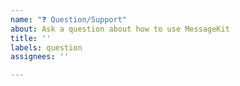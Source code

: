 ```yaml
---
name: "❓ Question/Support"
about: Ask a question about how to use MessageKit
title: ''
labels: question
assignees: ''

---
```


<!--
🛑 Read this 🛑
Before you open an issue. Please check the quick start guide, the FAQ, and the example project to see if your question is answered there (links in the README). Please also search through previous issues to see if your question was previously answered. 
Also consider posting(/crossposting) your question to StackOverflow (with the tag 'messagekit').

⚠️ If you need to include code, please wrap it in backticks so it will get Swift highlighting like this:
```swift
*your code goes here*
```
Please, do not upload screenshots of code.

If relevant, please let us know the following things:

- What version of MessageKit are you using?
- What version of iOS are you running on?
- What version of Swift are you running on?
- What device(s) are you testing on? Are these simulators?
- Is the issue you're experiencing reproducable in the example app?

Please make sure your title describes your issue well. We will try our best to answer your question in a timely manner. Remember that this project is run by helpful volunteers, and we can't make any guarantees on turnaround time.
-->
